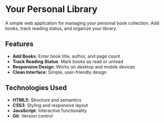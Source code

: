 # Your Personal Library

A simple web application for managing your personal book collection. Add books, track reading status, and organize your library.

## Features

- **Add Books**: Enter book title, author, and page count
- **Track Reading Status**: Mark books as read or unread
- **Responsive Design**: Works on desktop and mobile devices
- **Clean Interface**: Simple, user-friendly design

## Technologies Used

- **HTML5**: Structure and semantics
- **CSS3**: Styling and responsive layout
- **JavaScript**: Interactive functionality
- **Git**: Version control


